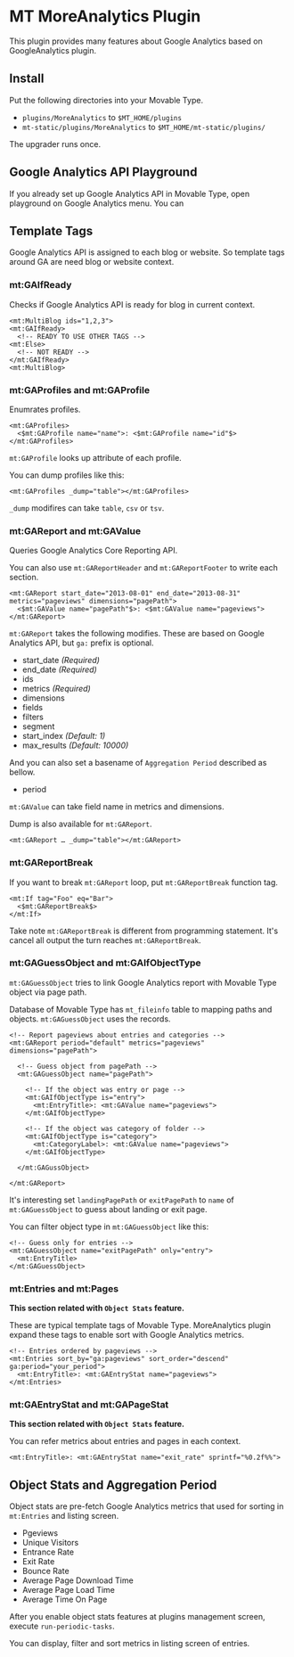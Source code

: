 # MT MoreAnalytics Plugin

This plugin provides many features about Google Analytics based on GoogleAnalytics plugin.

## Install

Put the following directories into your Movable Type.

* `plugins/MoreAnalytics` to `$MT_HOME/plugins`
* `mt-static/plugins/MoreAnalytics` to `$MT_HOME/mt-static/plugins/`

The upgrader runs once.

## Google Analytics API Playground

If you already set up Google Analytics API in Movable Type, open playground on Google Analytics menu. You can 

## Template Tags

Google Analytics API is assigned to each blog or website. So template tags around GA are need blog or website context.

### mt:GAIfReady

Checks if Google Analytics API is ready for blog in current context.

    <mt:MultiBlog ids="1,2,3">
    <mt:GAIfReady>
      <!-- READY TO USE OTHER TAGS -->
    <mt:Else>
      <!-- NOT READY -->
    </mt:GAIfReady>
    <mt:MultiBlog>

### mt:GAProfiles and mt:GAProfile

Enumrates profiles.

    <mt:GAProfiles>
      <$mt:GAProfile name="name">: <$mt:GAProfile name="id"$>
    </mt:GAProfiles>

`mt:GAProfile` looks up attribute of each profile.

You can dump profiles like this:

    <mt:GAProfiles _dump="table"></mt:GAProfiles>

`_dump` modifires can take `table`, `csv` or `tsv`.

### mt:GAReport and mt:GAValue

Queries Google Analytics Core Reporting API.

You can also use `mt:GAReportHeader` and `mt:GAReportFooter` to write each section.

    <mt:GAReport start_date="2013-08-01" end_date="2013-08-31" metrics="pageviews" dimensions="pagePath">
      <$mt:GAValue name="pagePath"$>: <$mt:GAValue name="pageviews">
    </mt:GAReport>

`mt:GAReport` takes the following modifies. These are based on Google Analytics API, but `ga:` prefix is optional.

* start_date *(Required)*
* end_date *(Required)*
* ids
* metrics *(Required)*
* dimensions
* fields
* filters
* segment
* start_index *(Default: 1)*
* max_results *(Default: 10000)*

And you can also set a basename of `Aggregation Period` described as bellow.

* period

`mt:GAValue` can take field name in metrics and dimensions.

Dump is also available for `mt:GAReport`.

    <mt:GAReport … _dump="table"></mt:GAReport>

### mt:GAReportBreak

If you want to break `mt:GAReport` loop, put `mt:GAReportBreak` function tag.

    <mt:If tag="Foo" eq="Bar">
      <$mt:GAReportBreak$>
    </mt:If>

Take note `mt:GAReportBreak` is different from programming statement. It's cancel all output the turn reaches `mt:GAReportBreak`.

### mt:GAGuessObject and mt:GAIfObjectType

`mt:GAGuessObject` tries to link Google Analytics report with Movable Type object via page path.

Database of Movable Type has `mt_fileinfo` table to mapping paths and objects. `mt:GAGuessObject` uses the records.

    <!-- Report pageviews about entries and categories -->
    <mt:GAReport period="default" metrics="pageviews" dimensions="pagePath">

      <!-- Guess object from pagePath -->
      <mt:GAGuessObject name="pagePath">

        <!-- If the object was entry or page -->
        <mt:GAIfObjectType is="entry">
          <mt:EntryTitle>: <mt:GAValue name="pageviews">
        </mt:GAIfObjectType>

        <!-- If the object was category of folder -->
        <mt:GAIfObjectType is="category">
          <mt:CategoryLabel>: <mt:GAValue name="pageviews">
        </mt:GAIfObjectType>

      </mt:GAGussObject>

    </mt:GAReport>

It's interesting set `landingPagePath` or `exitPagePath` to `name` of `mt:GAGuessObject` to guess about landing or exit page.

You can filter object type in `mt:GAGuessObject` like this:

    <!-- Guess only for entries -->
    <mt:GAGuessObject name="exitPagePath" only="entry">
      <mt:EntryTitle>
    </mt:GAGuessObject>

### mt:Entries and mt:Pages

**This section related with `Object Stats` feature.**

These are typical template tags of Movable Type. MoreAnalytics plugin expand these tags to enable sort with Google Analytics metrics.

    <!-- Entries ordered by pageviews -->
    <mt:Entries sort_by="ga:pageviews" sort_order="descend" ga:period="your_period">
      <mt:EntryTitle>: <mt:GAEntryStat name="pageviews">
    </mt:Entries>

### mt:GAEntryStat and mt:GAPageStat

**This section related with `Object Stats` feature.**

You can refer metrics about entries and pages in each context.

    <mt:EntryTitle>: <mt:GAEntryStat name="exit_rate" sprintf="%0.2f%%">

## Object Stats and Aggregation Period

Object stats are pre-fetch Google Analytics metrics that used for sorting in `mt:Entries` and listing screen.

* Pgeviews
* Unique Visitors
* Entrance Rate
* Exit Rate
* Bounce Rate
* Average Page Download Time
* Average Page Load Time
* Average Time On Page

After you enable object stats features at plugins management screen, execute `run-periodic-tasks`.

You can display, filter and sort metrics in listing screen of entries.
